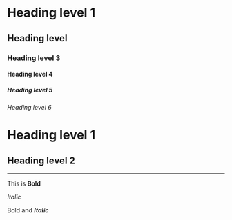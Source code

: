 # Heading level 1

## Heading level 

### Heading level 3

#### Heading level 4

##### Heading level 5

###### Heading level 6

Heading level 1
===============

Heading level 2
---------------

---------------

This is **Bold**

*Italic*

Bold and ***Italic***
